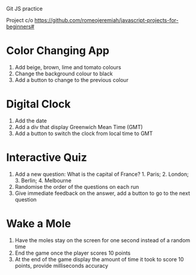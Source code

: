 Git JS practice

Project c/o <https://github.com/romeojeremiah/javascript-projects-for-beginners#>

# Color Changing App

1. Add beige, brown, lime and tomato colours
2. Change the background colour to black
3. Add a button to change to the previous colour

# Digital Clock

1. Add the date
2. Add a div that display Greenwich Mean Time (GMT)
3. Add a button to switch the clock from local time to GMT

# Interactive Quiz

1. Add a new question:  What is the capital of France? 1. Paris; 2. London; 3. Berlin; 4. Melbourne
2. Randomise the order of the questions on each run
3. Give immediate feedback on the answer, add a button to go to the next question

# Wake a Mole

1. Have the moles stay on the screen for one second instead of a random time
2. End the game once the player scores 10 points
3. At the end of the game display the amount of time it took to score 10 points, provide milliseconds accuracy
